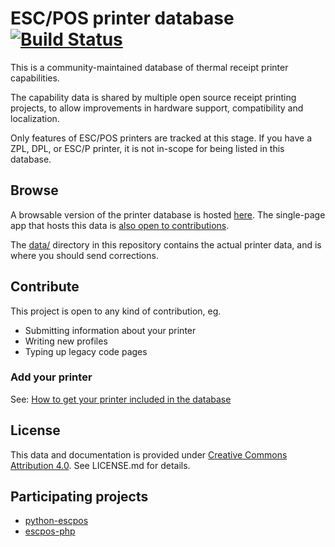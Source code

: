 # ESC/POS printer database [![Build Status](https://travis-ci.org/receipt-print-hq/escpos-printer-db.svg?branch=master)](https://travis-ci.org/receipt-print-hq/escpos-printer-db)

This is a community-maintained database of thermal receipt printer capabilities.

The capability data is shared by multiple open source receipt printing projects,
to allow improvements in hardware support, compatibility and localization.

Only features of ESC/POS printers are tracked at this stage. If you have a ZPL,
DPL, or ESC/P printer, it is not in-scope for being listed in this database.

## Browse

A browsable version of the printer database is hosted [here](https://mike42.me/escpos-printer-db). The single-page app that hosts this data is [also open to contributions](https://github.com/receipt-print-hq/escpos-printer-db-browser).

The [data/](https://github.com/receipt-print-hq/escpos-printer-db/tree/master/data) directory in this repository contains the actual printer data, and is where you should send corrections.

## Contribute

This project is open to any kind of contribution, eg.

- Submitting information about your printer
- Writing new profiles
- Typing up legacy code pages

### Add your printer

See: [How to get your printer included in the database](https://github.com/receipt-print-hq/escpos-printer-db/blob/master/doc/add-your-printer.md)

## License

This data and documentation is provided under [Creative Commons Attribution 4.0](https://creativecommons.org/licenses/by/4.0/). See LICENSE.md for details.

## Participating projects

- [python-escpos](https://github.com/python-escpos/python-escpos)
- [escpos-php](https://github.com/mike42/escpos-php)

